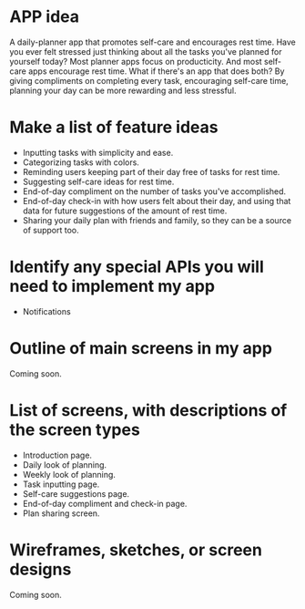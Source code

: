 # APP idea

A daily-planner app that promotes self-care and encourages rest time.
Have you ever felt stressed just thinking about all the tasks you've planned for yourself today?
Most planner apps focus on producticity. And most self-care apps encourage rest time. What if there's an app that does both?
By giving compliments on completing every task, encouraging self-care time, planning your day can be more rewarding and less stressful.

# Make a list of feature ideas

- Inputting tasks with simplicity and ease.
- Categorizing tasks with colors.
- Reminding users keeping part of their day free of tasks for rest time.
- Suggesting self-care ideas for rest time.
- End-of-day compliment on the number of tasks you've accomplished.
- End-of-day check-in with how users felt about their day, and using that data for future suggestions of the amount of rest time.
- Sharing your daily plan with friends and family, so they can be a source of support too.

# Identify any special APIs you will need to implement my app

- Notifications

# Outline of main screens in my app

Coming soon.

# List of screens, with descriptions of the screen types

- Introduction page.
- Daily look of planning.
- Weekly look of planning.
- Task inputting page.
- Self-care suggestions page.
- End-of-day compliment and check-in page.
- Plan sharing screen.

# Wireframes, sketches, or screen designs

Coming soon.
